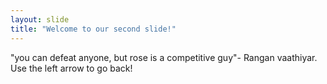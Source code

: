 ```yaml
---
layout: slide
title: "Welcome to our second slide!"
---
```

"you can defeat anyone, but rose is a competitive guy"- Rangan vaathiyar.
Use the left arrow to go back!

